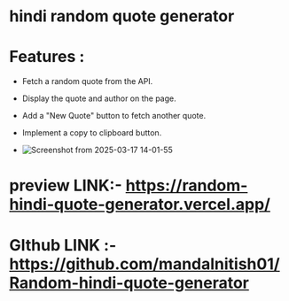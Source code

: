 # hindi random quote generator

# Features :
- Fetch a random quote from the API.
- Display the quote and author on the page.
- Add a "New Quote" button to fetch another quote.
- Implement a copy to clipboard button.

- ![Screenshot from 2025-03-17 14-01-55](https://github.com/user-attachments/assets/f8a3d698-4a58-4ed7-bafe-34ec24a726a7)

# preview LINK:- https://random-hindi-quote-generator.vercel.app/

# GIthub LINK :- https://github.com/mandalnitish01/Random-hindi-quote-generator
